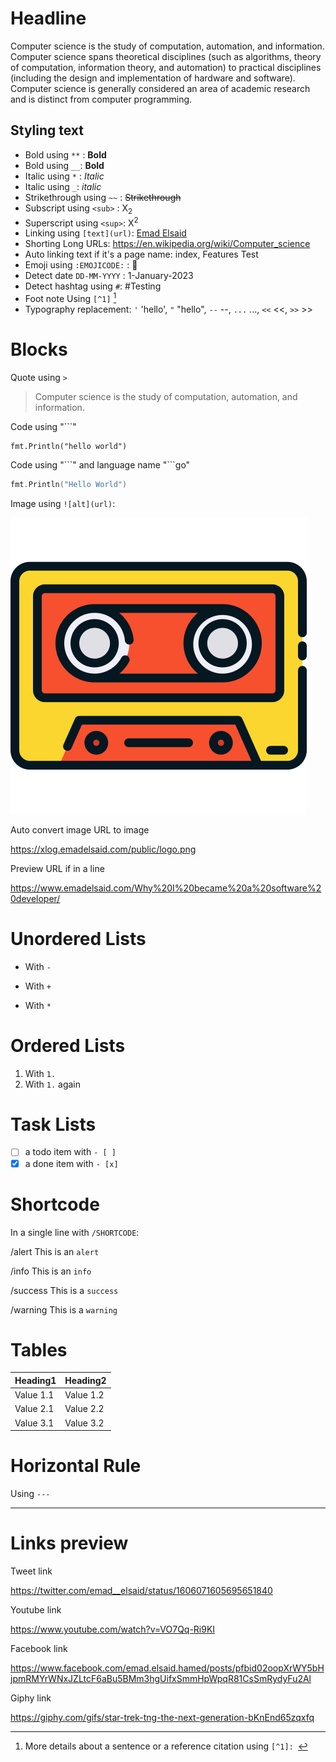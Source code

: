 # Headline

Computer science is the study of computation, automation, and information. Computer science spans theoretical disciplines (such as algorithms, theory of computation, information theory, and automation) to practical disciplines (including the design and implementation of hardware and software). Computer science is generally considered an area of academic research and is distinct from computer programming.

## Styling text

* Bold using `**` : **Bold**
* Bold using `__`: __Bold__
* Italic using `*` : *Italic*
* Italic using `_`: _italic_
* Strikethrough using `~~` : ~~Strikethrough~~
* Subscript using `<sub>` : X<sub>2</sub>
* Superscript using `<sup>`: X<sup>2</sup>
* Linking using `[text](url)`: [Emad Elsaid](https://www.emadelsaid.com)
* Shorting Long URLs: https://en.wikipedia.org/wiki/Computer_science
* Auto linking text if it's a page name: index, Features Test
* Emoji using `:EMOJICODE:` : :wrench:
* Detect date `DD-MM-YYYY` : 1-January-2023
* Detect hashtag using `#`: #Testing
* Foot note Using `[^1]` [^1]
* Typography replacement: `'` 'hello', `"` "hello", `--` --, `...` ..., `<<` <<, `>>` >>

# Blocks

Quote using `>` 
> Computer science is the study of computation, automation, and information.

Code using "```"
```
fmt.Println("hello world")
```

Code using "\`\`\`" and language name "\`\`\`go"
```go
fmt.Println("Hello World")
```

Image using `![alt](url)`:

![Logo](/public/logo.png)

Auto convert image URL to image

https://xlog.emadelsaid.com/public/logo.png

Preview URL if in a line 

https://www.emadelsaid.com/Why%20I%20became%20a%20software%20developer/


# Unordered Lists

- With `-`
+ With `+`
* With `*`

# Ordered Lists

1. With `1.`
1. With `1.` again

# Task Lists

- [ ] a todo item with `- [ ]`
- [x] a done item with `- [x]`

# Shortcode

In a single line with `/SHORTCODE`:

/alert This is an `alert`

/info This is an `info`

/success This is a `success`

/warning This is a `warning`

# Tables

| Heading1 | Heading2 |
|-----------|------------|
| Value 1.1   | Value 1.2   |
| Value 2.1  | Value 2.2   |
| Value 3.1  | Value 3.2   |

# Horizontal Rule 

Using `---`

---

# Links preview

Tweet link 

https://twitter.com/emad__elsaid/status/1606071605695651840

Youtube link 

https://www.youtube.com/watch?v=VO7Qq-Ri9KI

Facebook link 

https://www.facebook.com/emad.elsaid.hamed/posts/pfbid02oopXrWY5bHjpmRMYrWNxJZLtcF6aBu5BMm3hgUifxSmmHpWpqR81CsSmRydyFu2Al

Giphy link 

https://giphy.com/gifs/star-trek-tng-the-next-generation-bKnEnd65zqxfq


[^1]: More details about a sentence or a reference citation using `[^1]: `